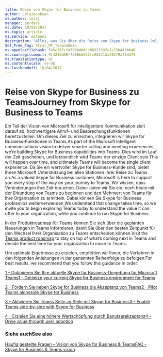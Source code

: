 ```yaml
---
title: Reise von Skype for Business zu Teams
author: LolaJacobsen
ms.author: lolaj
manager: serdars
ms.date: 10/03/2017
ms.topic: article
ms.service: msteams
description: "Alles, was Sie über die Reise von Skype for Business Online zu Microsoft Teams wissen müssen."
Set_Free_Tag: Strat_MT_TeamsAdmin
ms.openlocfilehash: f45cf87cfa7928d0dcc8587f997e1e73b442bb46
ms.sourcegitcommit: 9f4216d50f7356b6252fc863213a20279a264374
ms.translationtype: HT
ms.contentlocale: de-DE
ms.lasthandoff: 10/04/2017
---
```

<a name="journey-from-skype-for-business-to-microsoft-teams"></a><span data-ttu-id="e4fbf-103">Reise von Skype for Business zu Teams</span><span class="sxs-lookup"><span data-stu-id="e4fbf-103">Journey from Skype for Business to Teams</span></span>
==================================================

<span data-ttu-id="e4fbf-104">Ein Teil der Vision von Microsoft für intelligentere Kommunikation zielt darauf ab, hochwertigere Anruf- und Besprechungsfunktionen bereitzustellen. Um dieses Ziel zu erreichen, integrieren wir Skype for Business-Funktionen in Teams.</span><span class="sxs-lookup"><span data-stu-id="e4fbf-104">As part of the Microsoft intelligent communications vision to deliver smarter calling and meeting experiences, we’re building Skype for Business capabilities into Teams.</span></span> <span data-ttu-id="e4fbf-105">Dies wird im Lauf der Zeit geschehen, und letztendlich wird Teams der einzige Client sein.</span><span class="sxs-lookup"><span data-stu-id="e4fbf-105">This will happen over time, and ultimately Teams will become the single client experience.</span></span> <span data-ttu-id="e4fbf-106">Da Sie ein wertvoller Skype for Business-Kunde sind, bietet Ihnen Microsoft Unterstützung bei allen Stationen Ihrer Reise zu Teams an.</span><span class="sxs-lookup"><span data-stu-id="e4fbf-106">As a valued Skype for Business customer, Microsoft is here to support you every step of the way on your journey to Teams.</span></span> <span data-ttu-id="e4fbf-107">Wir wissen, dass Veränderungen ihre Zeit brauchen. Daher laden wir Sie ein, noch heute mit der Erkundung von Teams zu beginnen und den Mehrwert von Teams für Ihre Organisation zu ermitteln. Dabei können Sie Skype for Business problemlos weiterverwenden.</span><span class="sxs-lookup"><span data-stu-id="e4fbf-107">We understand that change takes time, so we invite you to begin exploring Teams today to understand the value it can offer to your organization, while you continue to run Skype for Business.</span></span> 

<span data-ttu-id="e4fbf-108">In der [Produktroadmap für Teams](https://aka.ms/TeamsRoadmap) können Sie sich über die geplanten Neuerungen in Teams informieren, damit Sie über den besten Zeitpunkt für den Wechsel Ihrer Organisation zu Teams entscheiden können.</span><span class="sxs-lookup"><span data-stu-id="e4fbf-108">Visit the [Teams product roadmap](https://aka.ms/TeamsRoadmap) to stay on top of what’s coming next in Teams and decide the best time for your organization to move to Teams.</span></span>

<span data-ttu-id="e4fbf-109">Um optimale Ergebnisse zu erzielen, empfehlen wir Ihnen, die Verfahren in den folgenden Anleitungen in der genannten Reihenfolge zu befolgen:</span><span class="sxs-lookup"><span data-stu-id="e4fbf-109">For best results, we recommend that you follow this guidance in order:</span></span>


[<span data-ttu-id="e4fbf-110">1 - Optimieren Sie Ihre aktuelle Skype for Business-Umgebung für Microsoft Teams</span><span class="sxs-lookup"><span data-stu-id="e4fbf-110">1 - Optimize your current Skype for Business environment for Teams</span></span>](prepare-teams.md)

[<span data-ttu-id="e4fbf-111">2 - Fördern Sie neben Skype for Business die Akzeptanz von Teams</span><span class="sxs-lookup"><span data-stu-id="e4fbf-111">2 - Pilot Teams alongside Skype for Business</span></span>](pilot-essentials.md)

[<span data-ttu-id="e4fbf-112">3 - Aktivieren Sie Teams Seite an Seite mit Skype for Business</span><span class="sxs-lookup"><span data-stu-id="e4fbf-112">3 - Enable Teams side-by-side with Skype for Business</span></span>](guidance-SkypeforBusiness.md)

[<span data-ttu-id="e4fbf-113">4 - Erzielen Sie eine höhere Wertschöpfung durch Benutzerakzeptanz</span><span class="sxs-lookup"><span data-stu-id="e4fbf-113">4 - Drive value through user adoption</span></span>](continue-journey.md)


 
### <a name="see-also"></a><span data-ttu-id="e4fbf-114">Siehe auch</span><span class="sxs-lookup"><span data-stu-id="e4fbf-114">See also</span></span>
[<span data-ttu-id="e4fbf-115">Häufig gestellte Fragen – Vision von Skype for Business & Teams</span><span class="sxs-lookup"><span data-stu-id="e4fbf-115">FAQ - Skype for Business & Teams vision</span></span>](FAQ-journey.md)




